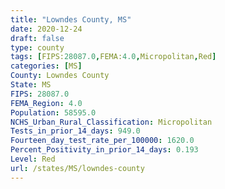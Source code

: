 ```yaml
---
title: "Lowndes County, MS"
date: 2020-12-24
draft: false
type: county
tags: [FIPS:28087.0,FEMA:4.0,Micropolitan,Red]
categories: [MS]
County: Lowndes County
State: MS
FIPS: 28087.0
FEMA_Region: 4.0
Population: 58595.0
NCHS_Urban_Rural_Classification: Micropolitan
Tests_in_prior_14_days: 949.0
Fourteen_day_test_rate_per_100000: 1620.0
Percent_Positivity_in_prior_14_days: 0.193
Level: Red
url: /states/MS/lowndes-county
---
```



